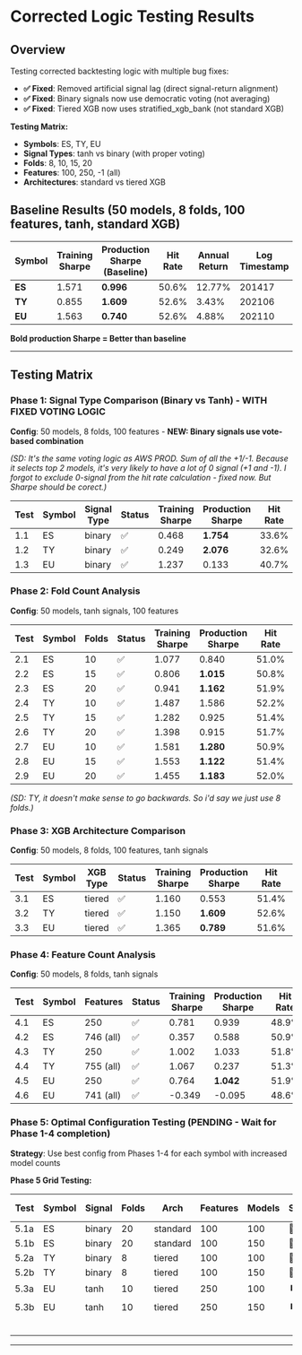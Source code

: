 # Corrected Logic Testing Results

## Overview

Testing corrected backtesting logic with multiple bug fixes:

- **✅ Fixed**: Removed artificial signal lag (direct signal-return alignment)
- **✅ Fixed**: Binary signals now use democratic voting (not averaging)
- **✅ Fixed**: Tiered XGB now uses stratified_xgb_bank (not standard XGB)

**Testing Matrix:**

- **Symbols**: ES, TY, EU
- **Signal Types**: tanh vs binary (with proper voting)
- **Folds**: 8, 10, 15, 20
- **Features**: 100, 250, -1 (all)
- **Architectures**: standard vs tiered XGB

## Baseline Results (50 models, 8 folds, 100 features, tanh, standard XGB)

| Symbol       | Training Sharpe | **Production Sharpe (Baseline)** | Hit Rate | Annual Return | Log Timestamp |
| ------------ | --------------- | -------------------------------------- | -------- | ------------- | ------------- |
| **ES** | 1.571           | **0.996**                        | 50.6%    | 12.77%        | 201417        |
| **TY** | 0.855           | **1.609**                        | 52.6%    | 3.43%         | 202106        |
| **EU** | 1.563           | **0.740**                        | 52.6%    | 4.88%         | 202110        |

**Bold production Sharpe = Better than baseline**

---

## Testing Matrix

### Phase 1: Signal Type Comparison (Binary vs Tanh) - WITH FIXED VOTING LOGIC

**Config**: 50 models, 8 folds, 100 features - **NEW: Binary signals use vote-based combination**

*(SD: It's the same voting logic as AWS PROD. Sum of all the +1/-1.  Because it selects top 2 models, it's very likely to have a lot of 0 signal (+1 and -1). I forgot to exclude 0-signal from the hit rate calculation - fixed now. But Sharpe should be corect.)*

| Test | Symbol | Signal Type | Status | Training Sharpe | Production Sharpe | Hit Rate | Annual Return | Log Timestamp |
| ---- | ------ | ----------- | ------ | --------------- | ----------------- | -------- | ------------- | ------------- |
| 1.1  | ES     | binary      | ✅     | 0.468           | **1.754**   | 33.6%    | 11.06%        | 224628        |
| 1.2  | TY     | binary      | ✅     | 0.249           | **2.076**   | 32.6%    | 4.15%         | 213626        |
| 1.3  | EU     | binary      | ✅     | 1.237           | 0.133             | 40.7%    | 5.27%         | 214235        |

### Phase 2: Fold Count Analysis

**Config**: 50 models, tanh signals, 100 features

| Test | Symbol | Folds | Status | Training Sharpe | Production Sharpe | Hit Rate | Annual Return | Log Timestamp |
| ---- | ------ | ----- | ------ | --------------- | ----------------- | -------- | ------------- | ------------- |
| 2.1  | ES     | 10    | ✅     | 1.077           | 0.840             | 51.0%    | 8.52%         | 214420        |
| 2.2  | ES     | 15    | ✅     | 0.806           | **1.015**   | 50.8%    | 7.70%         | 220935        |
| 2.3  | ES     | 20    | ✅     | 0.941           | **1.162**   | 51.9%    | 9.15%         | 224014        |
| 2.4  | TY     | 10    | ✅     | 1.487           | 1.586             | 52.2%    | 4.42%         | 220621        |
| 2.5  | TY     | 15    | ✅     | 1.282           | 0.925             | 51.4%    | 3.03%         | 223502        |
| 2.6  | TY     | 20    | ✅     | 1.398           | 0.915             | 51.7%    | 3.23%         | 235635        |
| 2.7  | EU     | 10    | ✅     | 1.581           | **1.280**   | 50.9%    | 5.33%         | 220852        |
| 2.8  | EU     | 15    | ✅     | 1.553           | **1.122**   | 51.4%    | 5.28%         | 235644        |
| 2.9  | EU     | 20    | ✅     | 1.455           | **1.183**   | 52.0%    | 4.58%         | 000604        |

*(SD:  TY, it doesn't make sense to go backwards. So i'd say we just use 8 folds.)*

### Phase 3: XGB Architecture Comparison

**Config**: 50 models, 8 folds, 100 features, tanh signals

| Test | Symbol | XGB Type | Status | Training Sharpe | Production Sharpe | Hit Rate | Annual Return | Log Timestamp |
| ---- | ------ | -------- | ------ | --------------- | ----------------- | -------- | ------------- | ------------- |
| 3.1  | ES     | tiered   | ✅     | 1.160           | 0.553             | 51.4%    | 9.07%         | 235625        |
| 3.2  | TY     | tiered   | ✅     | 1.150           | **1.609**   | 52.6%    | 3.86%         | 224019        |
| 3.3  | EU     | tiered   | ✅     | 1.365           | **0.789**   | 51.6%    | 4.58%         | 223316        |

### Phase 4: Feature Count Analysis

**Config**: 50 models, 8 folds, tanh signals

| Test | Symbol | Features  | Status | Training Sharpe | Production Sharpe | Hit Rate | Annual Return | Log Timestamp |
| ---- | ------ | --------- | ------ | --------------- | ----------------- | -------- | ------------- | ------------- |
| 4.1  | ES     | 250       | ✅     | 0.781           | 0.939             | 48.9%    | 7.94%         | 214427        |
| 4.2  | ES     | 746 (all) | ✅     | 0.357           | 0.588             | 50.9%    | 3.65%         | 215447        |
| 4.3  | TY     | 250       | ✅     | 1.002           | 1.033             | 51.8%    | 3.07%         | 214510        |
| 4.4  | TY     | 755 (all) | ✅     | 1.067           | 0.237             | 51.3%    | 1.98%         | 000617        |
| 4.5  | EU     | 250       | ✅     | 0.764           | **1.042**   | 51.9%    | 3.26%         | 221510        |
| 4.6  | EU     | 741 (all) | ✅     | -0.349          | -0.095            | 48.6%    | -0.96%        | 002445        |

### Phase 5: Optimal Configuration Testing (PENDING - Wait for Phase 1-4 completion)

**Strategy**: Use best config from Phases 1-4 for each symbol with increased model counts

**Phase 5 Grid Testing:**

| Test | Symbol | Signal | Folds | Arch     | Features | Models | Status | Production Sharpe | Hit Rate | Log Timestamp |
| ---- | ------ | ------ | ----- | -------- | -------- | ------ | ------ | ----------------- | -------- | ------------- |
| 5.1a | ES     | binary | 20    | standard | 100      | 100    | 🔄     | -                 | -        | -             |
| 5.1b | ES     | binary | 20    | standard | 100      | 150    | 🔄     | -                 | -        | -             |
| 5.2a | TY     | binary | 8     | tiered   | 100      | 100    | 🔄     | -                 | -        | -             |
| 5.2b | TY     | binary | 8     | tiered   | 100      | 150    | 🔄     | -                 | -        | -             |
| 5.3a | EU     | tanh   | 10    | tiered   | 250      | 100    | ⏸️   | -                 | -        | -             |
| 5.3b | EU     | tanh   | 10    | tiered   | 250      | 150    | ⏸️   | -                 | -        | -             |
|      |        |        |       |          |          |        |        |                   |          |               |
|      |        |        |       |          |          |        |        |                   | -        | -             |

---
